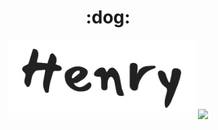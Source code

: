 <h1 align="center">:dog:</h1>
<p align="center">
  <img src="src/images/henry.png" width="300">
  <a href="https://travis-ci.org/smendoza787/henry"><img src="https://travis-ci.org/smendoza787/henry.svg?branch=master"></a>
</p>

